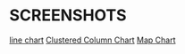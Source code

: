 # SCREENSHOTS

[line chart](./images/Screenshot%20(227).png)
[Clustered Column Chart](./images/Screenshot%20(228).png)
[Map Chart](./images/Screenshot%20(228).png)